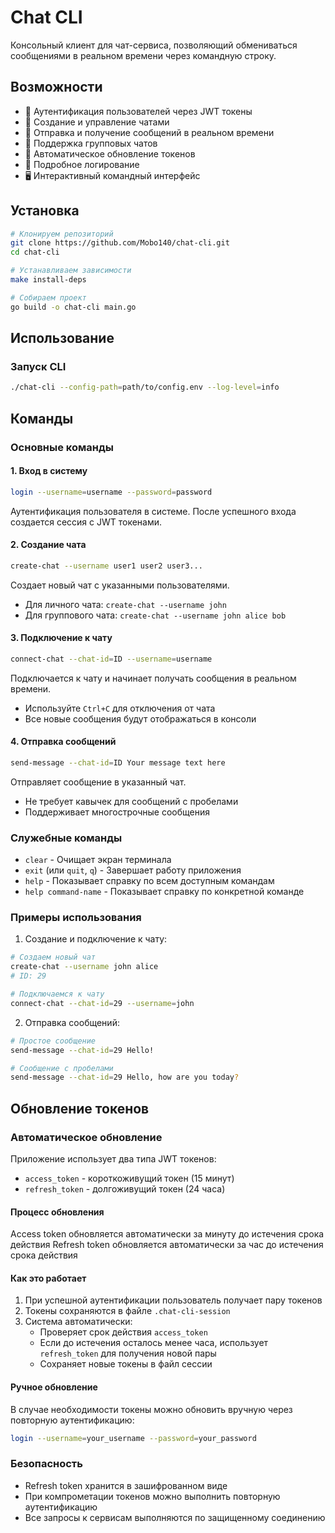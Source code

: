 # Chat CLI

Консольный клиент для чат-сервиса, позволяющий обмениваться сообщениями в реальном времени через командную строку.

## Возможности

- 🔐 Аутентификация пользователей через JWT токены
- 💬 Создание и управление чатами
- 📨 Отправка и получение сообщений в реальном времени
- 👥 Поддержка групповых чатов
- 🔄 Автоматическое обновление токенов
- 📝 Подробное логирование
- 🖥️ Интерактивный командный интерфейс

## Установка

```bash
# Клонируем репозиторий
git clone https://github.com/Mobo140/chat-cli.git
cd chat-cli

# Устанавливаем зависимости
make install-deps

# Собираем проект
go build -o chat-cli main.go
```

## Использование

### Запуск CLI

```bash
./chat-cli --config-path=path/to/config.env --log-level=info
```

## Команды

### Основные команды

#### 1. Вход в систему

```bash
login --username=username --password=password
```

Аутентификация пользователя в системе. После успешного входа создается сессия с JWT токенами.

#### 2. Создание чата

```bash
create-chat --username user1 user2 user3...
```

Создает новый чат с указанными пользователями.

- Для личного чата: `create-chat --username john`
- Для группового чата: `create-chat --username john alice bob`

#### 3. Подключение к чату

```bash
connect-chat --chat-id=ID --username=username
```

Подключается к чату и начинает получать сообщения в реальном времени.

- Используйте `Ctrl+C` для отключения от чата
- Все новые сообщения будут отображаться в консоли

#### 4. Отправка сообщений

```bash
send-message --chat-id=ID Your message text here
```

Отправляет сообщение в указанный чат.

- Не требует кавычек для сообщений с пробелами
- Поддерживает многострочные сообщения

### Служебные команды

- `clear` - Очищает экран терминала
- `exit` (или `quit`, `q`) - Завершает работу приложения
- `help` - Показывает справку по всем доступным командам
- `help command-name` - Показывает справку по конкретной команде

### Примеры использования

1. Создание и подключение к чату:

```bash
# Создаем новый чат
create-chat --username john alice
# ID: 29

# Подключаемся к чату
connect-chat --chat-id=29 --username=john
```

2. Отправка сообщений:

```bash
# Простое сообщение
send-message --chat-id=29 Hello!

# Сообщение с пробелами
send-message --chat-id=29 Hello, how are you today?
```

## Обновление токенов

### Автоматическое обновление

Приложение использует два типа JWT токенов:

- `access_token` - короткоживущий токен (15 минут)
- `refresh_token` - долгоживущий токен (24 часа)

#### Процесс обновления

Access token обновляется автоматически за минуту до истечения срока действия
Refresh token обновляется автоматически за час до истечения срока действия

#### Как это работает

1. При успешной аутентификации пользователь получает пару токенов
2. Токены сохраняются в файле `.chat-cli-session`
3. Система автоматически:
   - Проверяет срок действия `access_token`
   - Если до истечения осталось менее часа, использует `refresh_token` для получения новой пары
   - Сохраняет новые токены в файл сессии

#### Ручное обновление

В случае необходимости токены можно обновить вручную через повторную аутентификацию:

```bash
login --username=your_username --password=your_password
```

### Безопасность

- Refresh token хранится в зашифрованном виде
- При компрометации токенов можно выполнить повторную аутентификацию
- Все запросы к сервисам выполняются по защищенному соединению
